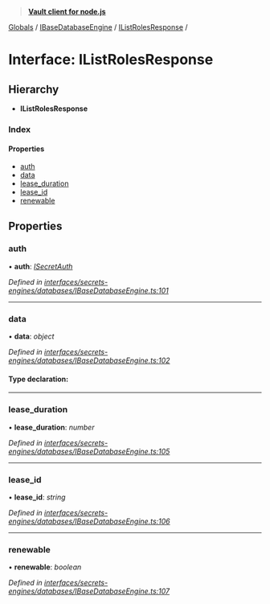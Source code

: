 > **[Vault client for node.js](../README.md)**

[Globals](../globals.md) / [IBaseDatabaseEngine](../modules/ibasedatabaseengine.md) / [IListRolesResponse](ibasedatabaseengine.ilistrolesresponse.md) /

# Interface: IListRolesResponse

## Hierarchy

* **IListRolesResponse**

### Index

#### Properties

* [auth](ibasedatabaseengine.ilistrolesresponse.md#auth)
* [data](ibasedatabaseengine.ilistrolesresponse.md#data)
* [lease_duration](ibasedatabaseengine.ilistrolesresponse.md#lease_duration)
* [lease_id](ibasedatabaseengine.ilistrolesresponse.md#lease_id)
* [renewable](ibasedatabaseengine.ilistrolesresponse.md#renewable)

## Properties

###  auth

• **auth**: *[ISecretAuth](isecretauth.md)*

*Defined in [interfaces/secrets-engines/databases/IBaseDatabaseEngine.ts:101](https://github.com/theogravity/vault-tacular/blob/2b2acb5/src/interfaces/secrets-engines/databases/IBaseDatabaseEngine.ts#L101)*

___

###  data

• **data**: *object*

*Defined in [interfaces/secrets-engines/databases/IBaseDatabaseEngine.ts:102](https://github.com/theogravity/vault-tacular/blob/2b2acb5/src/interfaces/secrets-engines/databases/IBaseDatabaseEngine.ts#L102)*

#### Type declaration:

___

###  lease_duration

• **lease_duration**: *number*

*Defined in [interfaces/secrets-engines/databases/IBaseDatabaseEngine.ts:105](https://github.com/theogravity/vault-tacular/blob/2b2acb5/src/interfaces/secrets-engines/databases/IBaseDatabaseEngine.ts#L105)*

___

###  lease_id

• **lease_id**: *string*

*Defined in [interfaces/secrets-engines/databases/IBaseDatabaseEngine.ts:106](https://github.com/theogravity/vault-tacular/blob/2b2acb5/src/interfaces/secrets-engines/databases/IBaseDatabaseEngine.ts#L106)*

___

###  renewable

• **renewable**: *boolean*

*Defined in [interfaces/secrets-engines/databases/IBaseDatabaseEngine.ts:107](https://github.com/theogravity/vault-tacular/blob/2b2acb5/src/interfaces/secrets-engines/databases/IBaseDatabaseEngine.ts#L107)*